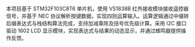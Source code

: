 本项目基于 STM32F103C8T6 单片机，使用 VS1838B 红外接收模块接收遥控器信号，并基于 NEC 协议解析按键数据，实现四则运算输入。运算逻辑通过中缀转后缀表达式与栈结构算法完成，支持加减乘除及括号优先级计算。采用 I2C 接口驱动 1602 LCD 显示模块，实现表达式与结果的动态显示，并通过蜂鸣器提供操作反馈。
